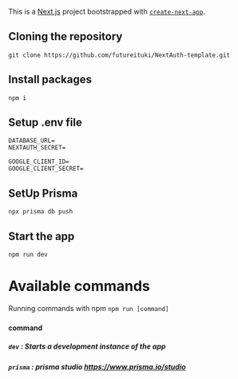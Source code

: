This is a [Next.js](https://nextjs.org/) project bootstrapped with [`create-next-app`](https://github.com/vercel/next.js/tree/canary/packages/create-next-app).

## Cloning the repository
```
git clone https://github.com/futureituki/NextAuth-template.git
```

## Install packages
```
npm i
```

## Setup .env file

```
DATABASE_URL=
NEXTAUTH_SECRET=

GOOGLE_CLIENT_ID=
GOOGLE_CLIENT_SECRET=
```

## SetUp Prisma
```
npx prisma db push
```

## Start the app 
```
npm run dev
```

# Available commands

Running commands with npm `npm run [command]`

#### command                    　　　　
##### `dev`    : Starts a development instance of the app
##### `prisma` : prisma studio https://www.prisma.io/studio
